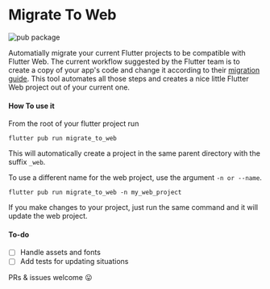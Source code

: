 # Migrate To Web
![pub package](https://img.shields.io/pub/v/migrate_to_web.svg)

Automatially migrate your current Flutter projects to be compatible with Flutter Web. The current workflow suggested by the Flutter team is to create a copy of your app's code and change it according to their [migration guide](https://github.com/flutter/flutter_web/blob/master/docs/migration_guide.md). This tool automates all those steps and creates a nice little Flutter Web project out of your current one.

#### How To use it
From the root of your flutter project run

    flutter pub run migrate_to_web

This will automatically create a project in the same parent directory with the suffix `_web`.

To use a different name for the web project, use the argument `-n or --name`.

    flutter pub run migrate_to_web -n my_web_project

If you make changes to your project, just run the same command and it will update the web project.

#### To-do
- [ ] Handle assets and fonts
- [ ] Add tests for updating situations

PRs & issues welcome 😛
